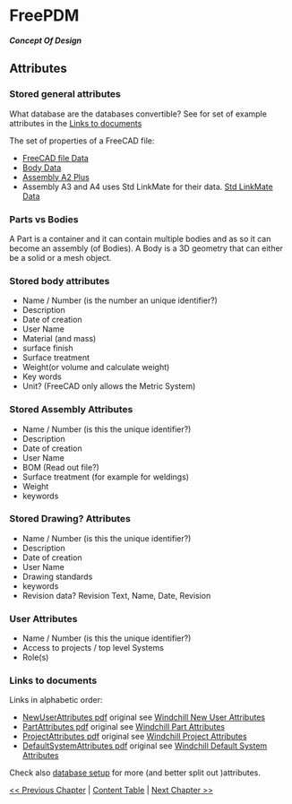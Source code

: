 # FreePDM
***Concept Of Design***

## Attributes

### Stored general attributes
What database are the databases convertible?
See for set of example attributes in the [Links to documents](#links-to-documents)

The set of properties of a FreeCAD file:

- [FreeCAD file Data](https://wiki.freecad.org/Std_Part#Data)
- [Body Data](https://wiki.freecad.org/PartDesign_Body#Hidden_properties_Data)
- [Assembly A2 Plus](https://wiki.freecad.org/A2plus_Workbench#Assembly_Structure)
- Assembly A3 and A4 uses Std LinkMate for their data.
[Std LinkMate Data](https://wiki.freecad.org/Std_LinkMake#Data)

### Parts vs Bodies
A Part is a container and it can contain multiple bodies and as so it can become an assembly (of Bodies). A Body is a 3D geometry that can either be a solid or a mesh object.

### Stored body attributes

- Name / Number (is the number an unique identifier?)
- Description
- Date of creation
- User Name
- Material (and mass)
- surface finish
- Surface treatment
- Weight(or volume and calculate weight)
- Key words
- Unit? (FreeCAD only allows the Metric System)

### Stored Assembly Attributes

- Name / Number (is this the unique identifier?)
- Description
- Date of creation
- User Name
- BOM (Read out file?)
- Surface treatment (for example for weldings)
- Weight
- keywords

### Stored Drawing? Attributes

- Name / Number (is this the unique identifier?)
- Description
- Date of creation
- User Name
- Drawing standards
- keywords
- Revision data? Revision Text, Name, Date, Revision

### User Attributes
- Name / Number (is this the unique identifier?)
- Access to projects / top level Systems
- Role(s)

### Links to documents

Links in alphabetic order:

- [NewUserAttributes pdf](NewUserAttributes.pdf) original see [Windchill New User Attributes](https://support.ptc.com/help/windchill/wnc/r11.1_m020/whc_en/index.html#page/Windchill_Help_Center/ParticipantAdminUserCreateAttributesTab.html)
- [PartAttributes pdf](PartAttributes.pdf) original see [Windchill Part Attributes](https://support.ptc.com/help/windchill/wc110_hc/whc_en/index.html#page/Windchill_Help_Center%2FPMPartAttributesRef.html)
- [ProjectAttributes pdf](ProjectAttributes.pdf) original see [Windchill Project Attributes](https://support.ptc.com/help/wnc/r12.0.2.0/en/index.html#page/Windchill_Help_Center/ProjMgmtProjectAttributes.html)
- [DefaultSystemAttributes pdf](DefaultSystemAttributes.pdf) original see [Windchill Default System Attributes](https://support.ptc.com/help/windchill/wc110_hc/whc_en/index.html#page/Windchill_Help_Center/WGMCATIAV5AdmConfigWCDefaultSysAtt.html)

Check also [database setup](FreePDM_05-1-DatabaseSetup.md) for more (and better split out )attributes.

[<< Previous Chapter](FreePDM_03-DesignDecisions.md) | [Content Table](README.md) | [Next Chapter >>](FreePDM_03-2-SVNProjectStructure.md)
